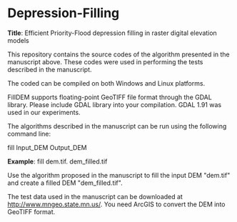 # Depression-Filling
<b>Title</b>: Efficient Priority-Flood depression filling in raster digital elevation models

This repository contains the source codes of the algorithm presented in the manuscript above. These codes were used in performing the tests described in the manuscript.

The coded can be compiled on both Windows and Linux platforms.

FillDEM supports floating-point GeoTIFF file format through the GDAL library. Please include GDAL library into your compilation. GDAL 1.91 was used in our experiments.

The algorithms described in the manuscript can be run using the following command line:

fill Input_DEM Output_DEM

<b>Example</b>: fill dem.tif. dem_filled.tif 
<p>Use the algorithm proposed in the manuscript to fill the input DEM "dem.tif" and create a filled DEM "dem_filled.tif".</p>

The test data used in the manuscript can be downloaded at http://www.mngeo.state.mn.us/. You need ArcGIS to convert the DEM into GeoTIFF format.
